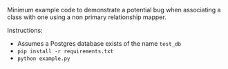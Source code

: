Minimum example code to demonstrate a potential bug when associating a class with one using a non primary relationship mapper.

Instructions:
- Assumes a Postgres database exists of the name `test_db`
- `pip install -r requirements.txt`
- `python example.py`
